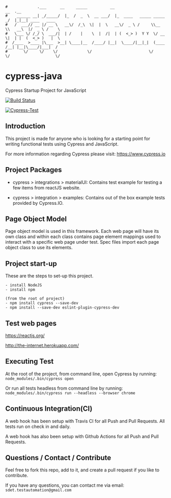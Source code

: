 ```
#             .___      __     _____          __                         __  .__
#    ______ __| _/_____/  |_  /  _  \  __ ___/  |_  ____   _____ _____ _/  |_|__| ____   ____
#   /  ___// __ |/ __ \   __\/  /_\  \|  |  \   __\/  _ \ /     \\__  \\   __\  |/  _ \ /    \
#   \___ \/ /_/ \  ___/|  | /    |    \  |  /|  | (  <_> )  Y Y  \/ __ \|  | |  (  <_> )   |  \
#  /____  >____ |\___  >__| \____|__  /____/ |__|  \____/|__|_|  (____  /__| |__|\____/|___|  /
#       \/     \/    \/             \/                         \/     \/                    \/
```

# cypress-java
Cypress Startup Project for JavaScript

[![Build Status](https://travis-ci.org/sdetAutomation/cypress-js.svg?branch=master)](https://travis-ci.org/sdetAutomation/cypress-js)

[![Cypress-Test](https://github.com/sdetAutomation/cypress-js/workflows/Cypress-Test/badge.svg)](https://github.com/sdetAutomation/cypress-js/actions)

Introduction
------------
This project is made for anyone who is looking for a starting point for writing functional tests using Cypress and JavaScript.

For more information regarding Cypress please visit: https://www.cypress.io


Project Packages
-----
* cypress > integrations > materialUI:
Contains test example for testing a few items from reactJS website.

* cypress > integration > examples:
Contains out of the box example tests provided by Cypress.IO.


Page Object Model
-----
Page object model is used in this framework.  Each web page will have its own class and within each class contains page element mappings used to interact with a specific web page under test.  Spec files import each page object class to use its elements. 


Project start-up
-----
These are the steps to set-up this project.

    - install NodeJS
    - install npm
    
    (from the root of project)
    - npm install cypress --save-dev
    - npm install --save-dev eslint-plugin-cypress-dev
    

Test web pages
-----
https://reactjs.org/

http://the-internet.herokuapp.com/   


Executing Test
------------
At the root of the project, from command line, open Cypress by running: `node_modules/.bin/cypress open`

Or run all tests headless from command line by running: `node_modules/.bin/cypress run --headless --browser chrome`


Continuous Integration(CI)
------------
A web hook has been setup with Travis CI for all Push and Pull Requests.  All tests run on check in and daily.

A web hook has also been setup with Github Actions for all Push and Pull Requests.


Questions / Contact / Contribute
------------
Feel free to fork this repo, add to it, and create a pull request if you like to contribute.

If you have any questions, you can contact me via email: `sdet.testautomation@gmail.com`

